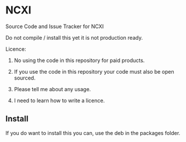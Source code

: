 # NCXI
Source Code and Issue Tracker for NCXI

Do not compile / install this yet it is not production ready.

Licence:

1. No using the code in this repository for paid products.

2. If you use the code in this repository your code must also be open sourced.

3. Please tell me about any usage.

4. I need to learn how to write a licence.

## Install

If you do want to install this you can, use the deb in the packages folder.

